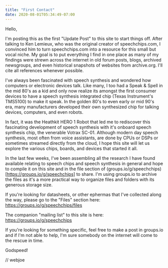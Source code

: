 ```yaml
---
title: "First Contact"
date: 2020-08-01T05:34:49-07:00
---
```

Hello,

I'm posting this as the first "Update Post" to this site to start things off.  After talking to Ken Lemieux, who was the original creator of speechchips.com, I convinced him to turn speechchips.com into a resource for this small but vocal niche. My goal is to put everything I find in one place as many of my findings were strewn across the internet in old forum posts, blogs, archived newsgroups, and even historical snapshots of websites from archive.org. I'll cite all references whenever possible. 
 
I've always been fascinated with speech synthesis and wondered how computers or electronic devices talk. Like many, I too had a Speak & Spell in the mid 80's as a kid and only now realize its amongst the first consumer devices to have a speech synthesis integrated chip (Texas Instrument's TMS5100) to make it speak. In the golden 80's to even early or mid 90's era, many manufacturers developed their own synthesized chip for talking devices, computers, and even robots.

In fact, it was the Heathkit HERO 1 Robot that led me to rediscover this fascinating development of speech synthesis with it's onboard speech synthesis chip, the venerable Votrax SC-01. Although modern day speech synthesis, most often from voice assistants, are done by CPUs or DSPs or sometimes streamed directly from the cloud, I hope this site will let us explore the various chips, boards, and devices that started it all.

In the last few weeks, I've been assembling all the research I have found available relating to speech chips and speech synthesis in general and hope to compile it on this site and in the file section of (groups.io/g/speechchips)[https://groups.io/g/speechchips] to share. I'm using groups.io to archive the files as it's a more practical way to organize files and folders with its generous storage size. 

If you're looking for datasheets, or other ephermas that I've collected along the way, please go to the "Files" section here:
https://groups.io/g/speechchips/files

The companion "mailing list" to this site is here:
https://groups.io/g/speechchips

If you're looking for something specific, feel free to make a post in groups.io and if I'm not able to help, I'm sure somebody on the internet will come to the rescue in time.

Godspeed!

// webjoe